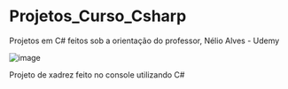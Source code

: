 # Projetos_Curso_Csharp
Projetos em C# feitos sob a orientação do professor, Nélio Alves - Udemy


![image](https://user-images.githubusercontent.com/75454584/155863173-a16d55de-9f8a-4b5c-b8b3-388e6c3c7f3e.png)


Projeto de xadrez feito no console utilizando C# 
